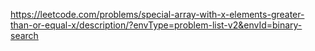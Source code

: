 https://leetcode.com/problems/special-array-with-x-elements-greater-than-or-equal-x/description/?envType=problem-list-v2&envId=binary-search